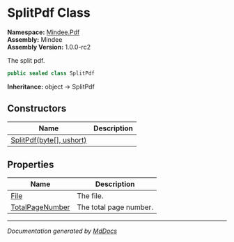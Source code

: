 ﻿<!--  
  <auto-generated>   
    The contents of this file were generated by a tool.  
    Changes to this file may be list if the file is regenerated  
  </auto-generated>   
-->

# SplitPdf Class

**Namespace:** [Mindee.Pdf](../index.md)  
**Assembly:** Mindee  
**Assembly Version:** 1.0.0\-rc2

The split pdf.

```csharp
public sealed class SplitPdf
```

**Inheritance:** object → SplitPdf

## Constructors

| Name                                                | Description |
| --------------------------------------------------- | ----------- |
| [SplitPdf(byte\[\], ushort)](constructors/index.md) |             |

## Properties

| Name                                             | Description            |
| ------------------------------------------------ | ---------------------- |
| [File](properties/File.md)                       | The file.              |
| [TotalPageNumber](properties/TotalPageNumber.md) | The total page number. |

___

*Documentation generated by [MdDocs](https://github.com/ap0llo/mddocs)*
